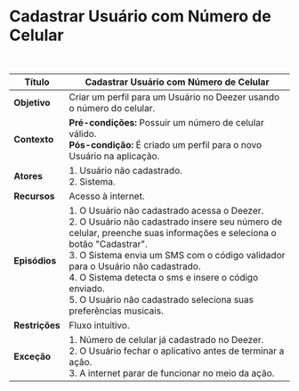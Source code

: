 # Cadastrar Usuário com Número de Celular

<br />

|Título|Cadastrar Usuário com Número de Celular|
|----------|------------- |
|**Objetivo**|Criar um perfil para um Usuário no Deezer usando o número do celular.|
|**Contexto**|**Pré-condições:** Possuir um número de celular válido.<br />**Pós-condição:** É criado um perfil para o novo Usuário na aplicação.|
|**Atores**|1. Usuário não cadastrado. <br /> 2. Sistema.|
|**Recursos**|Acesso à internet.|
|**Episódios**|1. O Usuário não cadastrado acessa o Deezer.<br />2. O Usuário não cadastrado insere seu número de celular, preenche suas informações e seleciona o botão "Cadastrar".<br />3. O Sistema envia um SMS com o código validador para o Usuário não cadastrado.<br />4. O Sistema detecta o sms e insere o código enviado.<br />5. O Usuário não cadastrado seleciona suas preferências musicais.|
|**Restrições**|Fluxo intuitivo.|
|**Exceção**|1. Número de celular já cadastrado no Deezer. <br /> 2. O Usuário fechar o aplicativo antes de terminar a ação.<br />3. A internet parar de funcionar no meio da ação.|